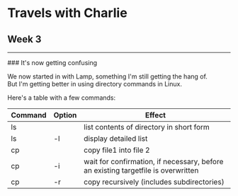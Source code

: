 # Travels with Charlie
## Week 3
<hr />
### It's now getting confusing

We now started in with Lamp, something I'm still getting the hang of.
<br /> 
But I'm getting better in using directory commands in Linux.

Here's a table with a few commands:

| Command       | Option           | Effect  |
| ------------- |-------------| -----|
| ls     | | list contents of directory in short form |
| ls     | -l  | display detailed list |
|cp |  |  copy file1 into file 2 |
|cp| -i  |  wait for confirmation, if necessary, before an existing targetfile is overwritten |
|cp| -r     |  copy recursively (includes subdirectories) |